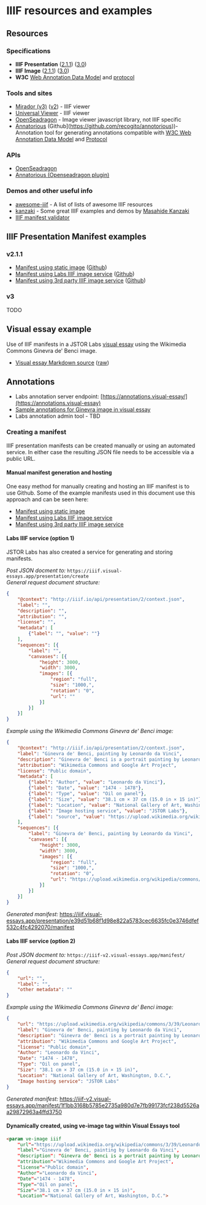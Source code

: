 # IIIF resources and examples

## Resources

### Specifications
- **IIIF Presentation** ([2.1.1](https://iiif.io/api/presentation/2.1/)) ([3.0](https://iiif.io/api/presentation/3.0/))
- **IIIF Image** ([2.1.1](https://iiif.io/api/image/2.1/)) ([3.0](https://iiif.io/api/image/3.0/))
- **W3C** [Web Annotation Data Model](https://www.w3.org/TR/annotation-model/) and [protocol](https://www.w3.org/TR/annotation-protocol/)

### Tools and sites

- [Mirador (v3)](https://projectmirador.org/) ([v2](https://projectmirador.org/demo/)) - IIIF viewer
- [Universal Viewer](https://universalviewer.io/) - IIIF viewer
- [OpenSeadragon](https://openseadragon.github.io/) - Image viewer javascript library, not IIIF specific
- [Annatorious](https://recogito.github.io/annotorious/) (Github](https://github.com/recogito/annotorious))- Annotation tool for generating annotations compatible with [W3C Web Annotation Data Model](https://www.w3.org/TR/annotation-model/) and [Protocol](https://www.w3.org/TR/annotation-protocol/)

### APIs

- [OpenSeadragon](https://openseadragon.github.io/docs/)
- [Annatorious (Openseadragon plugin)](https://recogito.github.io/annotorious/api-docs/osd-plugin/) 

### Demos and other useful info

- [awesome-iiif](https://github.com/IIIF/awesome-iiif) - A list of lists of awesome IIIF resources
- [kanzaki](https://www.kanzaki.com/) - Some great IIIF examples and demos by [Masahide Kanzaki](https://www.kanzaki.com/info/who)
- [IIIF manifest validator](https://iiif.io/api/presentation/validator/service/)

## IIIF Presentation Manifest examples

### v2.1.1

- [Manifest using static image](https://jstor-labs.github.io/iiif-example/manifests/Ginevra_de_Benci-static.json) ([Github](manifests/Ginevra_de_Benci-static.json))
- [Manifest using Labs IIIF image service](https://jstor-labs.github.io/iiif-example/manifests/Ginevra_de_Benci-labs.json) ([Github](manifests/Ginevra_de_Benci-labs.json))
- [Manifest using 3rd party IIIF image service](https://jstor-labs.github.io/iiif-example/manifests/Ginevra_de_Benci-iiifhosting.json) ([Github](manifests/Ginevra_de_Benci-iiifhosting.json))

### v3

TODO

## Visual essay example

Use of IIIF manifests in a JSTOR Labs [visual essay](https://dev.visual-essays.app/essay/jstor-labs/iiif-example/ginevra-de-benci) using the Wikimedia Commons Ginevra de' Benci image.

- [Visual essay Markdown source](ginevra-de-benci.md) ([raw](https://raw.githubusercontent.com/JSTOR-Labs/iiif-example/develop/ginevra-de-benci.md))

## Annotations

- Labs annotation server endpoint: [https://annotations.visual-essay/](https://annotations.visual-essay)
- [Sample annotations for Ginevra image in visual essay](https://annotations.visual-essays.app/ve/?target=https%3A%2F%2Fvisual-essays.app%2Fjstor-labs%2Fve-contentginevra-de-benci%2F3d4b78a087e203f982c66c0e621b33ab7d76de5680e8f8b22e4dfe0f5fd5667a)
- Labs annotation admin tool - TBD

### Creating a manifest

IIIF presentation manifests can be created manually or using an automated service.  In either case
the resulting JSON file needs to be accessible via a public URL.

#### Manual manifest generation and hosting

One easy method for manually creating and hosting an IIIF manifest is to use Github.  Some of the example manifests used in this document use this approach and can be seen here:

- [Manifest using static image](/manifests/Ginevra_de_Benci-static.json)
- [Manifest using Labs IIIF image service](/manifests/Ginevra_de_Benci-labs.json)
- [Manifest using 3rd party IIIF image service](/manifests/Ginevra_de_Benci-iiifhosting.json)

#### Labs IIIF service (option 1)

JSTOR Labs has also created a service for generating and storing manifests.

*Post JSON docment to:* `https://iiif.visual-essays.app/presentation/create`  
*General request document structure:*
```json
{
    "@context": "http://iiif.io/api/presentation/2/context.json",
    "label": "",
    "description": "",
    "attribution": "",
    "license": "",
    "metadata": [
        {"label": "", "value": ""}
    ],
    "sequences": [{
        "label": "",
        "canvases": [{
            "height": 3000,
            "width": 3000,
            "images": [{
                "region": "full",
                "size": "1000,",
                "rotation": "0",
                "url": ""
            }]
        }]
    }]
}
```

*Example using the Wikimedia Commons Ginevra de' Benci image:*
```json
{
    "@context": "http://iiif.io/api/presentation/2/context.json",
    "label": "Ginevra de' Benci, painting by Leonardo da Vinci",
    "description": "Ginevra de' Benci is a portrait painting by Leonardo da Vinci of the 15th-century Florentine aristocrat Ginevra de' Benci (born c.  1458). The oil-on-wood portrait was acquired by the National Gallery of Art in Washington, D.C. in 1967. The sum of US$5 million—an absolute record price at the time—came from the Ailsa Mellon Bruce Fund and was paid to the Princely Family of Liechtenstein. It is the only painting by Leonardo on public view in the Americas.",
    "attribution": "Wikimedia Commons and Google Art Project",
    "license": "Public domain",
    "metadata": [
        {"label": "Author", "value": "Leonardo da Vinci"},
        {"label": "Date", "value": "1474 - 1478"},
        {"label": "Type", "value": "Oil on panel"},
        {"label": "Size", "value": "38.1 cm × 37 cm (15.0 in × 15 in)"},
        {"label": "Location", "value": "National Gallery of Art, Washington, D.C."},
        {"label": "Image hosting service", "value": "JSTOR Labs"},
        {"label": "source", "value": "https://upload.wikimedia.org/wikipedia/commons/3/39/Leonardo_da_Vinci_-_Ginevra_de%27_Benci_-_Google_Art_Project.jpg"}
    ],
    "sequences": [{
        "label": "Ginevra de' Benci, painting by Leonardo da Vinci",
        "canvases": [{
            "height": 3000,
            "width": 3000,
            "images": [{
                "region": "full",
                "size": "1000,",
                "rotation": "0",
                "url": "https://upload.wikimedia.org/wikipedia/commons/3/39/Leonardo_da_Vinci_-_Ginevra_de%27_Benci_-_Google_Art_Project.jpg"
            }]
        }]
    }]
}
```
*Generated manifest:* https://iiif.visual-essays.app/presentation/e39d51b68f1d98e822a5783cec6635fc0e3746dfef532c4fc4292070/manifest

#### Labs IIIF service (option 2)

*Post JSON docment to:* `https://iiif-v2.visual-essays.app/manifest/`
*General request document structure:*
```json
{
    "url": "",
    "label": "",
    "other metadata": ""
}
```

*Example using the Wikimedia Commons Ginevra de' Benci image:*
```json
{
    "url": "https://upload.wikimedia.org/wikipedia/commons/3/39/Leonardo_da_Vinci_-_Ginevra_de%27_Benci_-_Google_Art_Project.jpg",
    "label": "Ginevra de' Benci, painting by Leonardo da Vinci",
    "description": "Ginevra de' Benci is a portrait painting by Leonardo da Vinci of the 15th-century Florentine aristocrat Ginevra de' Benci (born c.  1458). The oil-on-wood portrait was acquired by the National Gallery of Art in Washington, D.C. in 1967. The sum of US$5 million—an absolute record price at the time—came from the Ailsa Mellon Bruce Fund and was paid to the Princely Family of Liechtenstein. It is the only painting by Leonardo on public view in the Americas.",
    "attribution": "Wikimedia Commons and Google Art Project",
    "license": "Public domain",
    "Author": "Leonardo da Vinci",
    "Date": "1474 - 1478",
    "Type": "Oil on panel",
    "Size": "38.1 cm × 37 cm (15.0 in × 15 in)",
    "Location": "National Gallery of Art, Washington, D.C.",
    "Image hosting service": "JSTOR Labs"
}
```
*Generated manifest:* https://iiif-v2.visual-essays.app/manifest/1f1bb3168b5785e2735a980d7e7fb99173fcf238d5526aa29872963a4ffd3750

#### Dynamically created, using ve-image tag within Visual Essays tool

```html
<param ve-image iiif
    "url"="https://upload.wikimedia.org/wikipedia/commons/3/39/Leonardo_da_Vinci_-_Ginevra_de%27_Benci_-_Google_Art_Project.jpg",
    "label"="Ginevra de' Benci, painting by Leonardo da Vinci",
    "description": "Ginevra de' Benci is a portrait painting by Leonardo da Vinci of the 15th-century Florentine aristocrat Ginevra de' Benci (born c.  1458). The oil-on-wood portrait was acquired by the National Gallery of Art in Washington, D.C. in 1967. The sum of US$5 million—an absolute record price at the time—came from the Ailsa Mellon Bruce Fund and was paid to the Princely Family of Liechtenstein. It is the only painting by Leonardo on public view in the Americas.",
    "attribution"="Wikimedia Commons and Google Art Project",
    "license"="Public domain",
    "Author"="Leonardo da Vinci",
    "Date"="1474 - 1478",
    "Type"="Oil on panel",
    "Size"="38.1 cm × 37 cm (15.0 in × 15 in)",
    "Location"="National Gallery of Art, Washington, D.C.">
```

